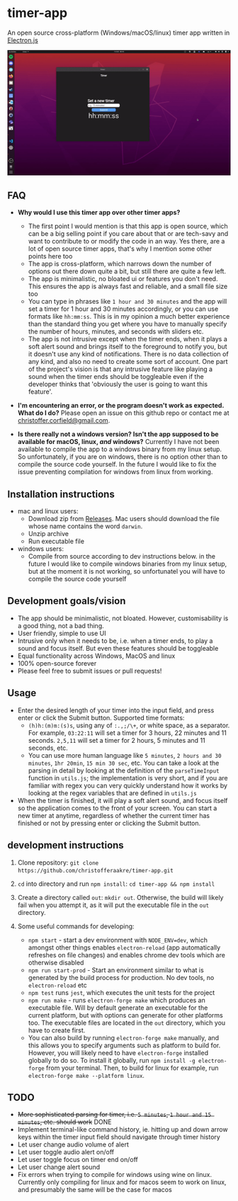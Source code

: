 # timer-app
An open source cross-platform (Windows/macOS/linux) timer app
written in [Electron.js](https://www.electronjs.org/)

![timer app demo](img/demo.gif)

## FAQ
* **Why would I use this timer app over other timer apps?**
    * The first point I would mention is that this app is open source, which can be a big selling point if you care about that or are tech-savy and want to contribute to or modify the code in an way. Yes there, are a lot of open source timer apps, that's why I mention some other points here too
    * The app is cross-platform, which narrows down the number of options out there down quite a bit, but still there are quite a few left.
    * The app is minimalistic, no bloated ui or features you don't need. This ensures the app is always fast and reliable, and a small file size too
    * You can type in phrases like `1 hour and 30 minutes` and the app will set a timer for 1 hour and 30 minutes accordingly, or you can use formats like `hh:mm:ss`. This is in my opinion a much better experience than the standard thing you get where you have to manually specify the number of hours, minutes, and seconds with sliders etc.
    * The app is not intrusive except when the timer ends, when it plays a soft alert sound and brings itself to the foreground to notify you, but it doesn't use any kind of notifications. There is no data collection of any kind, and also no need to create some sort of account. One part of the project's vision is that any intrusive feature like playing a sound when the timer ends should be toggleable even if the developer thinks that 'obviously the user is going to want this feature'.
* **I'm encountering an error, or the program doesn't work as expected. What do I do?**
Please open an issue on this github repo or contact me at [christoffer.corfield@gmail.com](mailto:christoffer.corfield@gmail.com).

* **Is there really not a windows version? Isn't the app supposed to be available for macOS, linux, *and* windows?**
Currently I have not been available to compile the app to a windows binary from my linux setup. So unfortunately, if you are on windows, there is no option other than to compile the source code yourself. In the future I would like to fix the issue preventing compilation for windows from linux from working.

## Installation instructions
* mac and linux users:
    * Download zip from
      [Releases](https://github.com/christofferaakre/timer-app/releases). Mac
users should download the file whose name contains the word `darwin`.
    * Unzip archive
    * Run executable file
* windows users:
    * Compile from source according to dev instructions below. in the future
      I would like to compile windows binaries from my linux setup, but at the
moment it is not working, so unfortunatel you will have to compile the source code yourself

## Development goals/vision
* The app should be minimalistic, not bloated. However,
customisability is a good thing, not a bad thing.
* User friendly, simple to use UI
* Intrusive only when it needs to be, i.e. when a timer ends, to play a sound and focus itself. But even these features should be toggleable
* Equal functionality across Windows, MacOS and linux
* 100% open-source forever
* Please feel free to submit issues or pull requests!

## Usage
* Enter the desired length of your timer into the input field, and press enter or click the Submit button. Supported time formats:
  * `(h)h:(m)m:(s)s`, using any of `:.,;/\+`, or white space, as a separator. For example, `03:22:11` will set a timer for 3 hours, 22 minutes and 11 seconds. `2,5,11` will set a timer for 2 hours, 5 minutes and 11 seconds, etc.
  * You can use more human language like `5 minutes`, `2 hours and 30 minutes`, `1hr 20min`, `15 min 30 sec`, etc. You can take a look at the parsing in detail by looking at the definition of the `parseTimeInput` function in `utils.js`; the implementation is very short, and if you are familiar with regex you can very quickly understand how it works by looking at the regex variables that are defined in `utils.js`
* When the timer is finished, it will play a soft alert sound, and focus itself so the application comes to the front of your screen. You can start a new timer at anytime, regardless of whether the current timer has finished or not by pressing enter or clicking the Submit button.

## development instructions
1. Clone repository: 
`git clone https://github.com/christofferaakre/timer-app.git`

2. `cd` into directory and run `npm install`: `cd timer-app && npm install`
3. Create a directory called `out`: `mkdir out`. Otherwise, the build will likely fail when you attempt it, as it will put the executable file in the `out` directory.
3. Some useful commands for developing:
    * `npm start` - start a dev environment with `NODE_ENV=dev`, which amongst
      other things enables `electron-reload` (app automatically refreshes on file
    changes) and enables chrome dev tools which are
    otherwise disabled
    * `npm run start-prod` - Start an environment similar to what is generated by
      the build process for production. No dev tools, no `electron-reload` etc
    * `npm test` runs `jest`, which executes the unit tests for the project
    * `npm run make` - runs `electron-forge make` which produces an executable
      file. Will by default generate an executable for the current platform, but
    with options can generate for other platforms too. The executable files are located in the `out` directory, which you have to create first.
    * You can also build by running `electron-forge make` manually, and this
      allows you to specify arguments such as platform to build for. However,
you will likely need to have `electron-forge` installed globally to do so. To
install it globally, run `npm install -g electron-forge` from your terminal.
Then, to build for linux for example, run `electron-forge make --platform linux`.

## TODO
* ~~More sophisticated parsing for timer, i.e. `5 minutes`, `1 hour and 15
  minutes`, etc. should work~~ DONE
* Implement terminal-like command history, ie. hitting up and down arrow keys
  within the timer input field should navigate through timer history
* Let user change audio volume of alert
* Let user toggle audio alert on/off
* Let user toggle focus on timer end on/off
* Let user change alert sound
* Fix errors when trying to compile for windows using wine on linux. Currently
  only compiling for linux and for macos seem to work on linux, and presumably
the same will be the case for macos
